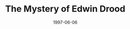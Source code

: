 ---
title: The Mystery of Edwin Drood
date: 1997-06-06
opening_date: 1997-06-06
closing_date: 1997-06-22
layout: productions
playbill:
Theatre: Theatre Jacksonville
Venue: Little Theatre
cast:
- John Jasper: Richard Cunningham
- Edwin Drood: Cecilia Cristol
- Rosa Bud: Emily Swallow
- Wendy: Cassia Brunner
- Beatrice: Amy Tickel
- Helena Landless: Cristina Williams
- Neville Landless: Todd Baker
- The Reverend Mr. Crisparkle: Karl Rogers
- The Princess Puffer: Kathy Biddle
- Durdles: C. Michael Porter
- Deputy: Brandon Bales
- Shade of Drood, Satyr Statue: Frank M. Cobb
- Waiter, Bazzard: Andrew Adams
- Maid: Joy Conklin
- Horace: Christopher Farrell
- Townsperson:
  - Carey Malloy
  - Paddy Heusinger
  - Eric Kevin Platon
  - Christine DuMars
  - Brook Ratti
  - Joy Conklin
  - Christopher Farrell
  - Jonathan Rand
  - Frank M. Cobb
crew:
- Artistic Director: Robert Arleigh White
- Musical Director: Ellen Milligan
- Scenic and Lighting Design: Andrew J. Way
- Choreographer: Michelle Ottley
- Stage Manager and Barkeep: Orlando Rodriguez
- Technical Director: Andrew J. Way
- Percussionist: Tony Steve
- Stage Manager: Elaine Gantz
- Assistant Stage Manager: Carmen Chronister
- Lighting Technician:
  - Gloria Pepe
  - Andrea Chaknis
- Master Electrician: Jamie Wright
- Production Support: Michael Lipp
- Sound Design and Board Operation: Scott Hooks
- Properties Mistress: Carmen Chronister
- Costumer:
  - Dorinda Grogan
  - Maureen Trosterstude
- Costume Crew:
  - Nitza Cochran
  - Andra Smith
  - Joy Smith
- Hair and Make-up:
  - Bruce Musser
  - Dean Pickett
  - Heather Frederickson
- Grip:
  - Pam Cashmere
  - Cathy Woods
  - Alexis Anthony
  - Karen Murphee
  - Karen Jones
  - Cathy Duncan
- Painting: Jasmin Pahlivonovic
- Fly Captain:
  - Craig Kassan
  - Jamie Wright
  - Stave Metheny
- Construction:
  - Alexis Anthony
  - Pam Cashmere
  - Gloria Pepe
  - Mike Huffman
  - Manuel Bello
  - Jon Bennett
  - Cathy Woods
  - Karen Murphee
  - Mike Manke
  - Justin Molotzac
  - Cathy Duncan
- Dresser:
  - Kay Gowan
  - Kim Schanze
- Cultural Consultant: Isabelle Mihalakis
- Program Cover Art and Graphics Support: Rorrie Brown
- Volunteer Coordinator: Lovelle MacLean
---